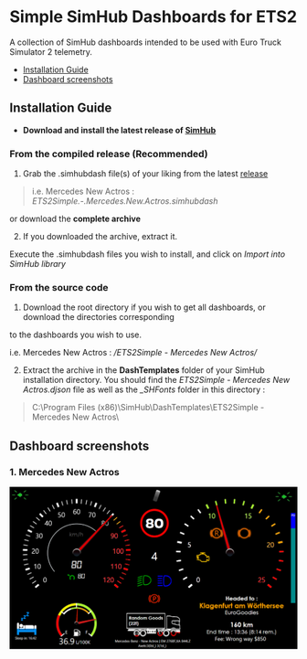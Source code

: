 
# Simple SimHub Dashboards for ETS2

  

A collection of SimHub dashboards intended to be used with Euro Truck Simulator 2 telemetry.

* [Installation Guide](#installation-guide)
* [Dashboard screenshots](#dashboard-screenshots)



## Installation Guide

* **Download and install the latest release of [SimHub](https://www.simhubdash.com/)**

  

### From the compiled release (Recommended)

1. Grab the .simhubdash file(s) of your liking from the latest [release](https://github.com/milokp/ETS2Dashboards/releases)

>i.e. Mercedes New Actros : *ETS2Simple.-.Mercedes.New.Actros.simhubdash*

or download the **complete archive**

2. If you downloaded the archive, extract it.

Execute the .simhubdash files you wish to install, and click on *Import into SimHub library*

  
  

### From the source code

1. Download the root directory if you wish to get all dashboards, or download the directories corresponding

to the dashboards you wish to use.

i.e. Mercedes New Actros : */ETS2Simple - Mercedes New Actros/*

2. Extract the archive in the **DashTemplates** folder of your SimHub installation directory.
You should find the *ETS2Simple - Mercedes New Actros.djson* file as well as the *_SHFonts* folder in this directory :
>C:\Program Files (x86)\SimHub\DashTemplates\ETS2Simple - Mercedes New Actros\

## Dashboard screenshots
### 1. Mercedes New Actros
![Screenshot of dashboard](screenshot.png)
